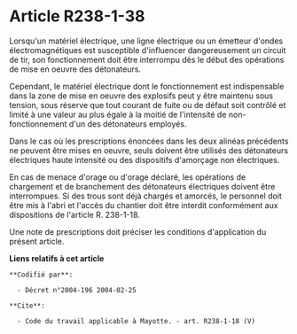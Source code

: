 # Article R238-1-38

Lorsqu'un matériel électrique, une ligne électrique ou un émetteur d'ondes électromagnétiques est susceptible d'influencer
dangereusement un circuit de tir, son fonctionnement doit être interrompu dès le début des opérations de mise en oeuvre des
détonateurs. 

Cependant, le matériel électrique dont le fonctionnement est indispensable dans la zone de mise en oeuvre des explosifs peut
y être maintenu sous tension, sous réserve que tout courant de fuite ou de défaut soit contrôlé et limité à une valeur au
plus égale à la moitié de l'intensité de non-fonctionnement d'un des détonateurs employés. 

Dans le cas où les prescriptions énoncées dans les deux alinéas précédents ne peuvent être mises en oeuvre, seuls doivent
être utilisés des détonateurs électriques haute intensité ou des dispositifs d'amorçage non électriques. 

En cas de menace d'orage ou d'orage déclaré, les opérations de chargement et de branchement des détonateurs électriques
doivent être interrompues. Si des trous sont déjà chargés et amorcés, le personnel doit être mis à l'abri et l'accès du
chantier doit être interdit conformément aux dispositions de l'article R. 238-1-18. 

Une note de prescriptions doit préciser les conditions d'application du présent article.

**Liens relatifs à cet article**

	**Codifié par**:

	  - Décret n°2004-196 2004-02-25

	**Cite**:

	  - Code du travail applicable à Mayotte. - art. R238-1-18 (V)
